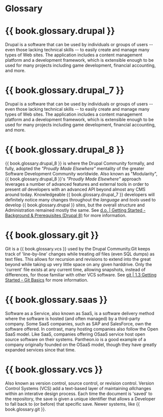 # Glossary

# {{ book.glossary.drupal }}
Drupal is a software that can be used by individuals or groups of users -- even those lacking technical skills -- to easily create and manage many types of Web sites. The application includes a content management platform and a development framework, which is extensible enough to be used for many projects including game development, financial accounting, and more.

# {{ book.glossary.drupal_7 }}
Drupal is a software that can be used by individuals or groups of users -- even those lacking technical skills -- to easily create and manage many types of Web sites. The application includes a content management platform and a development framework, which is extensible enough to be used for many projects including game development, financial accounting, and more.

# {{ book.glossary.drupal_8 }}
{{ book.glossary.drupal_8 }} is where the Drupal Community formally, and fully, adopted the *"Proudly Made Elsewhere"* mentality of the greater Software Development Community worldwide. Also known as "Modularity", {{ book.glossary.drupal_8 }}'s *"Proudly Made Elsewhere"* approach leverages a number of advanced features and external tools in order to present *all* developers with an advanced API beyond almost any CMS around today. Knowledgeable {{ book.glossary.drupal_7 }} developers will definitely notice many changes throughout the *language* and *tools* used to develop {{ book.glossary.drupal }} sites, but the overall structure and Administration remained mostly the same. See [d.o. | Getting Started - Background & Prerequisites (Drupal 8)](https://www.drupal.org/node/2182165 "d.o. | Getting Started - Background & Prerequisites (Drupal 8)") for more information.

# {{ book.glossary.git }}
Git is a {{ book.glossary.vcs }} used by the Drupal Community.Git keeps track of 'line-by-line' changes while treating *all* files (even SQL dumps) as text files. This allows for recursion and revisions to extend into the great beyond while taking up very little space on any given harddrive. Only the 'current' file exists at any current time, allowing snapshots, instead of differences, for those familiar with other VCS software. See [git | 1.3 Getting Started - Git Basics](https://git-scm.com/book/en/v2/Getting-Started-Git-Basics "git | 1.3 Getting Started - Git Basics") for more information.

# {{ book.glossary.saas }}
Software as a Service, also known as SaaS, is a software delivery method where the software is hosted (and often managed) by a third-party company. Some SaaS companies, such as SAP and SalesForce, own the software offered. In contrast, many hosting companies also follow the Open SaaS model. Like SaaS, companies offering OSaaS service host open source software on their systems. Pantheon.io is a good example of a company originally founded on the OSaaS model, though they have greatly expanded services since that time.

# {{ book.glossary.vcs }}
Also known as version control, source control, or revision control. Version Control Systems (VCS) add a text-based layer of maintaining *all*changes within an interative design process. Each time the document is 'saved' to the repository, the save is given a unique identifier that allows a Developer to fall back to (or before) that specific save. Newer systems, like {{ book.glossary.git }}.
